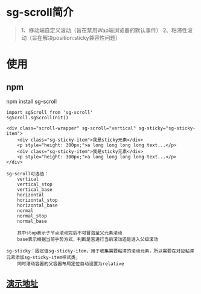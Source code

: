 # sg-scroll简介
> 1、移动端自定义滚动（旨在禁用Wap端浏览器的默认事件）
> 2、粘滞性滚动（旨在解决position:sticky兼容性问题）

# 使用
## npm
npm install sg-scroll

```
import sgScroll from 'sg-scroll'
sgScroll.sgScrollInit()

<div class="scroll-wrapper" sg-scroll="vertical" sg-sticky="sg-sticky-item">
    <div class="sg-sticky-item">我是sticky元素</div>
    <p style="height: 300px;">a long long long long text...</p>
    <div class="sg-sticky-item">我是sticky元素</div>
    <p style="height: 300px;">a long long long long text...</p>
</div>
```
```
sg-scroll可选值：
    vertical
    vertical_stop
    vertical_base
    horizontal
    horizontal_stop
    horizontal_base
    normal
    normal_stop
    normal_base

    其中stop表示子节点滚动完后不可冒泡至父元素滚动
    base表示根据当前手势方式，判断是否进行当前滚动还是进入父级滚动

sg-sticky：固定值sg-sticky-item，用于收集需要粘滞的滚动元素，所以需要在对应粘滞元素添加sg-sticky-item样式类;
    同时滚动容器的父容器布局定位自动设置为relative
```

## [演示地址](https://www.sghen.cn/vue-test/index.html#/demo/sg-scroll-demo "演示地址")

